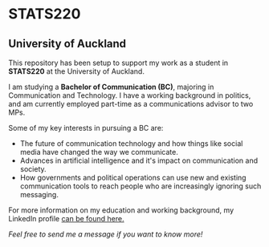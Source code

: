 # STATS220

## University of Auckland

This repository has been setup to support my work as a student in **STATS220** at the University of Auckland.

I am studying a **Bachelor of Communication (BC)**, majoring in Communication and Technology. I have a working background in politics, and am currently employed part-time as a communications advisor to two MPs.

Some of my key interests in pursuing a BC are:
* The future of communication technology and how things like social media have changed the way we communicate.
* Advances in artificial intelligence and it's impact on communication and society.
* How governments and political operations can use new and existing communication tools to reach people who are increasingly ignoring such messaging.

For more information on my education and working background, my LinkedIn profile [can be found here.](https://www.linkedin.com/in/simon-williamson-047a45105/)

*Feel free to send me a message if you want to know more!*
